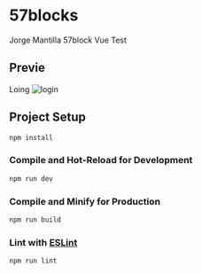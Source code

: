 # 57blocks

Jorge Mantilla 57block Vue Test

## Previe

Loing
![login](https://user-images.githubusercontent.com/65055035/217000364-823ad8d2-fe51-4589-9e44-3f6426f71735.gif)



## Project Setup

```sh
npm install
```

### Compile and Hot-Reload for Development

```sh
npm run dev
```

### Compile and Minify for Production

```sh
npm run build
```

### Lint with [ESLint](https://eslint.org/)

```sh
npm run lint
```
